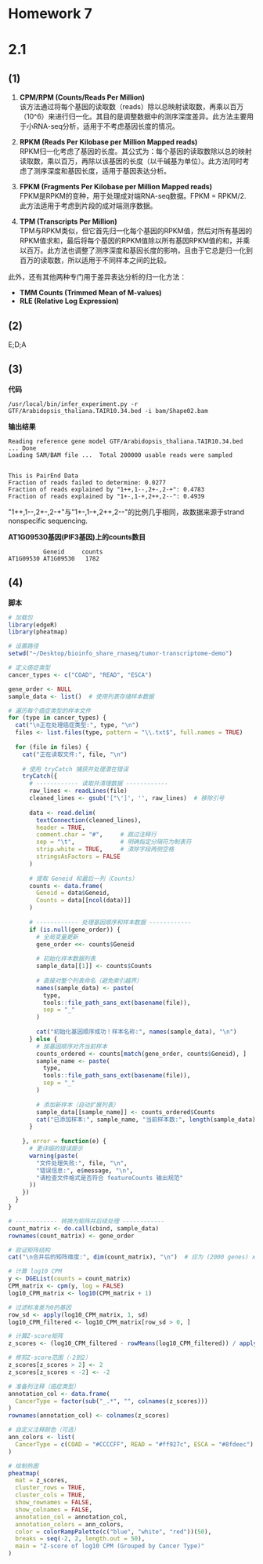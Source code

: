 # Homework 7
# 2.1
## (1)
1. **CPM/RPM (Counts/Reads Per Million)**  
该方法通过将每个基因的读取数（reads）除以总映射读取数，再乘以百万（10^6）来进行归一化。其目的是调整数据中的测序深度差异。此方法主要用于小RNA-seq分析，适用于不考虑基因长度的情况。

2. **RPKM (Reads Per Kilobase per Million Mapped reads)**  
RPKM归一化考虑了基因的长度。其公式为：每个基因的读取数除以总的映射读取数，乘以百万，再除以该基因的长度（以千碱基为单位）。此方法同时考虑了测序深度和基因长度，适用于基因表达分析。

3. **FPKM (Fragments Per Kilobase per Million Mapped reads)**  
FPKM是RPKM的变种，用于处理成对端RNA-seq数据。FPKM = RPKM/2. 此方法适用于考虑到片段的成对端测序数据。

4. **TPM (Transcripts Per Million)**  
TPM与RPKM类似，但它首先归一化每个基因的RPKM值，然后对所有基因的RPKM值求和，最后将每个基因的RPKM值除以所有基因RPKM值的和，并乘以百万。此方法也调整了测序深度和基因长度的影响，且由于它总是归一化到百万的读取数，所以适用于不同样本之间的比较。

此外，还有其他两种专门用于差异表达分析的归一化方法：
- **TMM Counts (Trimmed Mean of M-values)**
- **RLE (Relative Log Expression)**

## (2)
E;D;A

## (3)
**代码**<br>
```
/usr/local/bin/infer_experiment.py -r GTF/Arabidopsis_thaliana.TAIR10.34.bed -i bam/Shape02.bam
```
**输出结果**<br>
```
Reading reference gene model GTF/Arabidopsis_thaliana.TAIR10.34.bed ... Done
Loading SAM/BAM file ...  Total 200000 usable reads were sampled


This is PairEnd Data
Fraction of reads failed to determine: 0.0277
Fraction of reads explained by "1++,1--,2+-,2-+": 0.4783
Fraction of reads explained by "1+-,1-+,2++,2--": 0.4939
```

"1++,1--,2+-,2-+"与"1+-,1-+,2++,2--"的比例几乎相同，故数据来源于strand nonspecific sequencing.

**AT1G09530基因(PIF3基因)上的counts数目**
```
          Geneid     counts
AT1G09530 AT1G09530   1782
```

## (4)
**脚本**
```R
# 加载包
library(edgeR)
library(pheatmap)

# 设置路径
setwd("~/Desktop/bioinfo_share_rnaseq/tumor-transcriptome-demo")

# 定义癌症类型
cancer_types <- c("COAD", "READ", "ESCA")

gene_order <- NULL
sample_data <- list()  # 使用列表存储样本数据

# 遍历每个癌症类型的样本文件
for (type in cancer_types) {
  cat("\n正在处理癌症类型:", type, "\n")
  files <- list.files(type, pattern = "\\.txt$", full.names = TRUE)
  
  for (file in files) {
    cat("正在读取文件:", file, "\n")
    
    # 使用 tryCatch 捕获并处理潜在错误
    tryCatch({
      # ------------ 读取并清理数据 ------------
      raw_lines <- readLines(file)
      cleaned_lines <- gsub('["\']', '', raw_lines)  # 移除引号
      
      data <- read.delim(
        textConnection(cleaned_lines),
        header = TRUE,
        comment.char = "#",     # 跳过注释行
        sep = "\t",             # 明确指定分隔符为制表符
        strip.white = TRUE,     # 清除字段两侧空格
        stringsAsFactors = FALSE
      )
      
      # 提取 Geneid 和最后一列（Counts）
      counts <- data.frame(
        Geneid = data$Geneid,
        Counts = data[[ncol(data)]]
      )
      
      # ------------ 处理基因顺序和样本数据 ------------
      if (is.null(gene_order)) {
        # 全局变量更新
        gene_order <<- counts$Geneid  
        
        # 初始化样本数据列表
        sample_data[[1]] <- counts$Counts
        
        # 直接对整个列表命名（避免索引越界）
        names(sample_data) <- paste(
          type, 
          tools::file_path_sans_ext(basename(file)), 
          sep = "_"
        )
        
        cat("初始化基因顺序成功！样本名称:", names(sample_data), "\n")
      } else {
        # 按基因顺序对齐当前样本
        counts_ordered <- counts[match(gene_order, counts$Geneid), ]
        sample_name <- paste(
          type, 
          tools::file_path_sans_ext(basename(file)), 
          sep = "_"
        )
        
        # 添加新样本（自动扩展列表）
        sample_data[[sample_name]] <- counts_ordered$Counts
        cat("已添加样本:", sample_name, "当前样本数:", length(sample_data), "\n")
      }
      
    }, error = function(e) {
      # 更详细的错误提示
      warning(paste(
        "文件处理失败:", file, "\n",
        "错误信息:", e$message, "\n",
        "请检查文件格式是否符合 featureCounts 输出规范"
      ))
    })
  }
}

# ------------ 转换为矩阵并后续处理 ------------
count_matrix <- do.call(cbind, sample_data)
rownames(count_matrix) <- gene_order

# 验证矩阵结构
cat("\n合并后的矩阵维度:", dim(count_matrix), "\n")  # 应为 (2000 genes) x (150 samples)

# 计算 log10 CPM
y <- DGEList(counts = count_matrix)
CPM_matrix <- cpm(y, log = FALSE)
log10_CPM_matrix <- log10(CPM_matrix + 1)

# 过滤标准差为0的基因
row_sd <- apply(log10_CPM_matrix, 1, sd)
log10_CPM_filtered <- log10_CPM_matrix[row_sd > 0, ]

# 计算Z-score矩阵
z_scores <- (log10_CPM_filtered - rowMeans(log10_CPM_filtered)) / apply(log10_CPM_filtered, 1, sd)

# 修剪Z-score范围（-2到2）
z_scores[z_scores > 2] <- 2
z_scores[z_scores < -2] <- -2

# 准备列注释（癌症类型）
annotation_col <- data.frame(
  CancerType = factor(sub("_.*", "", colnames(z_scores)))
)
rownames(annotation_col) <- colnames(z_scores)

# 自定义注释颜色（可选）
ann_colors <- list(
  CancerType = c(COAD = "#CCCCFF", READ = "#ff927c", ESCA = "#8fdeec")
)

# 绘制热图
pheatmap(
  mat = z_scores,
  cluster_rows = TRUE,
  cluster_cols = TRUE,
  show_rownames = FALSE,
  show_colnames = FALSE,
  annotation_col = annotation_col,
  annotation_colors = ann_colors,
  color = colorRampPalette(c("blue", "white", "red"))(50),
  breaks = seq(-2, 2, length.out = 50),
  main = "Z-score of log10 CPM (Grouped by Cancer Type)"
)
```
